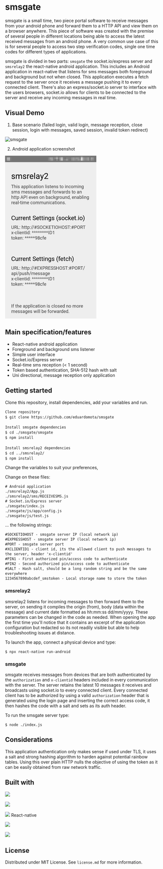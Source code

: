 # smsgate

smsgate is a small time, two piece portal software to receive messages from your android phone and forward them to a HTTP API and view them on a browser anywhere. This piece of software was created with the premise of several people in different locations being able to access the latest received messages from an android phone. A very common use case of this is for several people to access two step verification codes, single one time codes for different types of applications.

smsgate is divided in two parts: `smsgate` the socket.io/express server and `smsrelay2` the react-native android application. This includes an Android application in react-native that listens for sms messages both foreground and background but not when closed. This application executes a fetch request to the server once it receives a message pushing it to every connected client. There's also an express/socket.io server to interface with the users browsers, socket.io allows for clients to be connected to the server and receive any incoming messages in real time.

## Visual Demo

1. Base scenario (failed login, valid login, message reception, close session, login with messages, saved session, invalid token redirect)


![smsgate](https://github.com/eduardomota/smsgate/raw/master/media/smsgate.gif)

2. Android application screenshot

<img src="https://github.com/eduardomota/smsgate/raw/master/media/smsrelay2.png" width=300px>

## Main specification/features

- React-native android application
- Foreground and background sms listener
- Simple user interface
- Socket.io/Express server
- Real-time sms reception (< 1 second)
- Token based authentication, SHA-512 hash with salt
- Uni directional, message reception only application

## Getting started

Clone this repository, install dependencies, add your variables and run.

```bash
Clone repository
$ git clone https://github.com/eduardomota/smsgate

Install smsgate dependencies
$ cd ./smsgate/smsgate
$ npm install

Install smsrelay2 dependencies
$ cd ../smsrelay2/
$ npm install
```

Change the variables to suit your preferences,

Change on these files:

```
# Android application
./smsrelay2/App.js
./smsrelay2/sms/RECEIVESMS.js
# Socket.io/Express server
./smsgate/index.js
./smsgate/js/app/config.js
./smsgate/js/test.js
```

... the following strings:

```
#SOCKETIOHOST - smsgate server IP (local network ip)
#EXPRESSHOST - smsgate server IP (local network ip)
#PORT - smsgate server port
#XCLIENTID1 - client id, its the allowed client to push messages to the server, header 'x-clientid'
#PIN1 - First authorized pin/access code to authenticate
#PIN2 - Second authorized pin/access code to authenticate
#SALT - Hash salt, should be a long random string and be the same everywhere
1234567890abcdef_smstoken - Local storage name to store the token
```

### smsrelay2

smsrelay2 listens for incoming messages to then forward them to the server, on sending it compiles the origin (from), body (data within the message) and current date formatted as hh:mm:ss dd/mm/yyyy. These parameters can be changed in the code as needed. When opening the app the first time you'll notice that it contains an excerpt of the application configuration but redacted so its not readily visible but able to help troubleshooting issues at distance.

To launch the app, connect a physical device and type:

```
$ npx react-native run-android
```

### smsgate

smsgate receives messages from devices that are both authenticated by the `authorization`  and `x-clientid` headers included in every communication with the server. The server retains the latest 10 messages it receives and broadcasts using socket.io to every connected client. Every connected client has to be authorized by using a valid `authorization` header that is generated using the login page and inserting the correct access code, it then hashes the code with a salt and sets as its auth header.

To run the smsgate server type:

```
$ node ./index.js
```

## Considerations

This application authentication only makes sense if used under TLS, it uses a salt and strong hashing algorithm to harden against potential rainbow tables. Using this over plain HTTP nulls the objective of using the token as it can be easily obtained from raw network traffic.

## Built with

<a href="https://socket.io/"><img height=40px src="https://socket.io/css/images/logo.svg"></a>

<a href="https://expressjs.com/"><img height=40px src="https://upload.wikimedia.org/wikipedia/commons/6/64/Expressjs.png"></a>

<a href="https://reactnative.dev/"><img height=40px src="https://upload.wikimedia.org/wikipedia/commons/a/a7/React-icon.svg"></a> React-native

<a href="https://jquery.org/"><img height=40px src="https://upload.wikimedia.org/wikipedia/sco/9/9e/JQuery_logo.svg"></a>

<a href="https://bulma.io/"><img height=40px src="https://bulma.io/images/made-with-bulma.png"></a>

## License

Distributed under MIT License. See `license.md` for more information.
